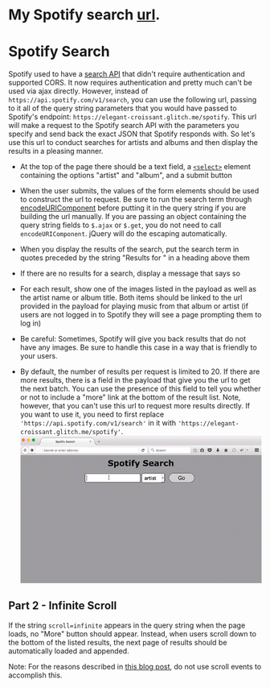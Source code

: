 # My Spotify search [url](<https://doctor-uz.github.io/Spotify-Search/>).



# Spotify Search

Spotify used to have a [search API](https://developer.spotify.com/web-api/search-item/) that didn't require authentication and supported CORS. It now requires authentication and pretty much can't be used via ajax directly. However, instead of `https://api.spotify.com/v1/search`, you can use the following url, passing to it all of the query string parameters that you would have passed to Spotify's endpoint: `https://elegant-croissant.glitch.me/spotify`. This url will make a request to the Spotify search API with the parameters you specify and send back the exact JSON that Spotify responds with. So let's use this url to conduct searches for artists and albums and then display the results in a pleasing manner.

* At the top of the page there should be a text field, a <a href="https://developer.mozilla.org/en/docs/Web/HTML/Element/select">`<select>`</a> element containing the options "artist" and "album", and a submit button

* When the user submits, the values of the form elements should be used to construct the url to request. Be sure to run the search term through <a href="https://developer.mozilla.org/en/docs/Web/JavaScript/Reference/Global_Objects/encodeURIComponent">encodeURIComponent</a> before putting it in the query string if you are building the url manually. If you are passing an object containing the query string fields to `$.ajax` or `$.get`, you do not need to call `encodeURIComponent`. jQuery will do the escaping automatically.

* When you display the results of the search, put the search term in quotes preceded by the string "Results for " in a heading above them

* If there are no results for a search, display a message that says so

* For each result, show one of the images listed in the payload as well as the artist name or album title. Both items should be linked to the url provided in the payload for playing music from that album or artist (if users are not logged in to Spotify they will see a page prompting them to log in)

* Be careful: Sometimes, Spotify will give you back results that do not have any images. Be sure to handle this case in a way that is friendly to your users.

* By default, the number of results per request is limited to 20. If there are more results, there is a field in the payload that give you the url to get the next batch. You can use the presence of this field to tell you whether or not  to include a "more" link at the bottom of the result list. Note, however, that you can't use this url to request more results directly. If you want to use it, you need to first replace `'https://api.spotify.com/v1/search'` in it with `'https://elegant-croissant.glitch.me/spotify'`. 
  <img src="ledzep.gif">

## Part 2 - Infinite Scroll

If the string `scroll=infinite` appears in the query string when the page loads, no "More" button should appear. Instead, when users scroll down to the bottom of the listed results, the next page of results should be automatically loaded and appended.

Note: For the reasons described in <a href="http://ejohn.org/blog/learning-from-twitter/">this blog post</a>, do not use scroll events to accomplish this.